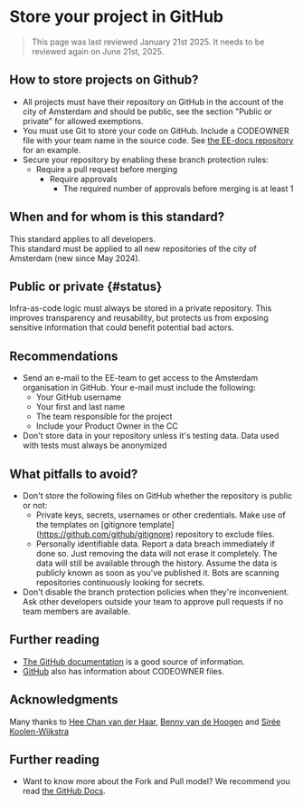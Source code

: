 # Store your project in GitHub
> This page was last reviewed January 21st 2025. It needs to be reviewed again on June 21st, 2025.

## How to store projects on Github?
- All projects must have their repository on GitHub in the account of the city of Amsterdam and should be public,
see the section "Public or private" for allowed exemptions.
- You must use Git to store your code on GitHub. Include a CODEOWNER file with your team name in the source code. See [the EE-docs repository](https://github.com/Amsterdam/ee-docs/blob/develop/CODEOWNERS) for an example.
- Secure your repository by enabling these branch protection rules:
  - Require a pull request before merging
    - Require approvals
      - The required number of approvals before merging is at least 1

## When and for whom is this standard?
This standard applies to all developers.<br/>
This standard must be applied to all new repositories of the city of Amsterdam (new since May 2024).

## Public or private {#status}
Infra-as-code logic must always be stored in a private repository.
This improves transparency and reusability,
but protects us from exposing sensitive information that could benefit potential bad actors.

## Recommendations
- Send an e-mail to the EE-team to get access to the Amsterdam organisation in GitHub. Your e-mail must include the following:
  - Your GitHub username
  - Your first and last name
  - The team responsible for the project
  - Include your Product Owner in the CC
- Don't store data in your repository unless it's testing data. Data used with tests must always be anonymized

## What pitfalls to avoid?
- Don't store the following files on GitHub whether the repository is public or not: 
  - Private keys, secrets, usernames or other credentials. Make use of the templates on [gitignore template] (https://github.com/github/gitignore) repository to exclude files. 
  - Personally identifiable data. Report a data breach immediately if done so. Just removing the data will not erase it completely. The data will still be available through the history. Assume the data is publicly known as soon as you've published it. Bots are scanning repositories continuously looking for secrets. 
- Don't disable the branch protection policies when they're inconvenient. Ask other developers outside your team to approve pull requests if no team members are available.  

## Further reading
- [The GitHub documentation](https://docs.github.com/en/get-started) is a good source of information.
- [GitHub](https://docs.github.com/en/repositories/managing-your-repositorys-settings-and-features/customizing-your-repository/about-code-owners) also has information about CODEOWNER files. 

## Acknowledgments
Many thanks to [Hee Chan van der Haar](https://github.com/hcvdhaar), [Benny van de Hoogen](https://github.com/bennyvdhoogen) and [Sirée Koolen-Wijkstra](https://github.com/SireeKoolenWijkstra)

## Further reading
-  Want to know more about the Fork and Pull model? We recommend you read [the GitHub Docs](https://docs.github.com/en/pull-requests/collaborating-with-pull-requests/getting-started/about-collaborative-development-models#fork-and-pull-model).